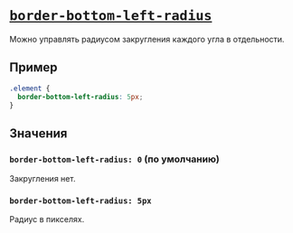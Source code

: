 # [`border-bottom-left-radius`](../index.md)

Можно управлять радиусом закругления каждого угла в отдельности.

## Пример

```css
.element {
  border-bottom-left-radius: 5px;
}
```

## Значения

### `border-bottom-left-radius: 0` (по умолчанию)

Закругления нет.

### `border-bottom-left-radius: 5px`

Радиус в пикселях.
